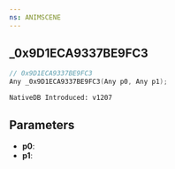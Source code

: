 ```yaml
---
ns: ANIMSCENE
---
```

## _0x9D1ECA9337BE9FC3

```c
// 0x9D1ECA9337BE9FC3
Any _0x9D1ECA9337BE9FC3(Any p0, Any p1);
```

```
NativeDB Introduced: v1207
```

## Parameters
* **p0**:
* **p1**:

